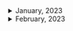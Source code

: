 <details>
<summary>January, 2023</summary>

1. [가격이 떡락하는 애플 신제품? M2 Pro&Max를 탑재한 맥북프로, 맥미니 총정리!](https://youtu.be/K_QqR9n350A)

</details>

<details>
<summary>February, 2023</summary>

1. [How to Get Lines Between Code Blocks in VS Code 👀](https://youtube.com/shorts/MDaxWffMjrQ?feature=share)
1. [ESLint (and Prettier) Quickstart - Lint your javascipt code the right way](https://youtu.be/St1YSNoB36Y)
1. [ESLint docs: Getting Started with ESLint](https://eslint.org/docs/latest/use/getting-started)
1. [ESLint docs: recommended rules](https://eslint.org/docs/latest/rules)
1. [Why does Prettier not format code in VS Code?](https://stackoverflow.com/questions/52586965/why-does-prettier-not-format-code-in-vs-code)
1. [[eslint] Error: Unexpected token 'export'](https://hini7.tistory.com/140)
1. [module is not defined and process is not defined in eslint in visual studio code](https://stackoverflow.com/questions/49789177/module-is-not-defined-and-process-is-not-defined-in-eslint-in-visual-studio-code)
1. [Adding GitHub Download Count Badge to Readme Mark Down](https://stackoverflow.com/questions/45672242/adding-github-download-count-badge-to-readme-mark-down)
1. [If I could RELEARN code, this is what I’d do👩‍💻 #technology #programming #software #career](https://youtube.com/shorts/dti9uddYZq8?feature=share)
1. [Did ChatGPT Become Useless Already?!](https://youtube.com/shorts/MIdv9ku1TfU?feature=share)
1. [npm install, but server is running? BACKGROUND IT](https://youtube.com/shorts/Nh6WM7h_8rc?feature=share)
1. [혼자하는 앱 개발, 완벽한 앱 만들기](https://youtu.be/3hSCJhpA-IU)
1. [update package.json version automatically](https://stackoverflow.com/questions/13059991/update-package-json-version-automatically)
1. [opencomputerproject - Source Code Release Cycle¶](https://opencomputeproject.github.io/onie/developers/release.html)
1. [Github: opencomputeproject - release note example](https://github.com/opencomputeproject/onie/releases/tag/2018.05)
1. [홈페이지 이용약관 쉽게 만드는법](https://j3pr.tistory.com/m/70)
1. [Github docs: antfu/ni](https://github.com/antfu/ni)
1. [Visual Studio Code Line Ending setting [Lf, CRLF](2020)](https://youtu.be/NTzfF1jDtZo)
1. [Stop Using Windows Line Breaks (CRLF) - No more carriage return](https://youtu.be/YPtMCiHj7F8)
1. [Open AI: ChatGPT](https://chat.openai.com/auth/login?next=/chat)
1. [What is the .idea folder?](https://rider-support.jetbrains.com/hc/en-us/articles/207097529-What-is-the-idea-folder-)
1. [VSCode 오류 : 이 시스템에서 스크립트를 실행할 수 없으므로 ...](https://hellcoding.tistory.com/entry/VSCode-%EC%98%A4%EB%A5%98-%EC%9D%B4-%EC%8B%9C%EC%8A%A4%ED%85%9C%EC%97%90%EC%84%9C-%EC%8A%A4%ED%81%AC%EB%A6%BD%ED%8A%B8%EB%A5%BC-%EC%8B%A4%ED%96%89%ED%95%A0-%EC%88%98-%EC%97%86%EC%9C%BC%EB%AF%80%EB%A1%9C)

</details>
